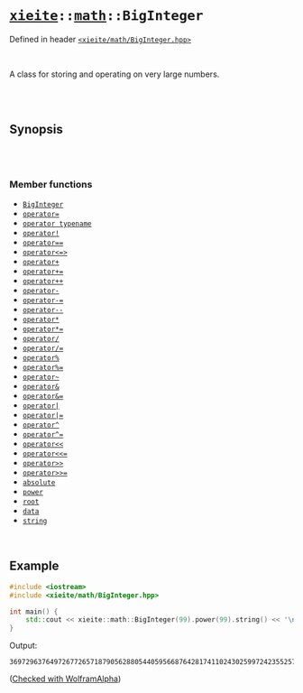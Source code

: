 # [`xieite`](../../README.md)`::`[`math`](../../docs/math.md)`::BigInteger`
Defined in header [`<xieite/math/BigInteger.hpp>`](../../include/xieite/math/BigInteger.hpp)

<br/>

A class for storing and operating on very large numbers.

<br/><br/>

## Synopsis

<br/><br/>

### Member functions
- [`BigInteger`](../../docs/math/BigInteger/constructor.md)
- [`operator=`](../../docs/math/BigInteger/operatorAssign.md)
- [`operator typename`](../../docs/math/BigInteger/operatorCast.md)
- [`operator!`](../../docs/math/BigInteger/operatorNot.md)
- [`operator==`](../../docs/math/BigInteger/operatorEquals.md)
- [`operator<=>`](../../docs/math/BigInteger/operatorSpaceship.md)
- [`operator+`](../../docs/math/BigInteger/operatorAdd.md)
- [`operator+=`](../../docs/math/BigInteger/operatorAddAssign.md)
- [`operator++`](../../docs/math/BigInteger/operatorIncrement.md)
- [`operator-`](../../docs/math/BigInteger/operatorSubtract.md)
- [`operator-=`](../../docs/math/BigInteger/operatorSubtractAssign.md)
- [`operator--`](../../docs/math/BigInteger/operatorDecrement.md)
- [`operator*`](../../docs/math/BigInteger/operatorMultiply.md)
- [`operator*=`](../../docs/math/BigInteger/operatorMultiplyAssign.md)
- [`operator/`](../../docs/math/BigInteger/operatorDivide.md)
- [`operator/=`](../../docs/math/BigInteger/operatorDivideAssign.md)
- [`operator%`](../../docs/math/BigInteger/operatorModulo.md)
- [`operator%=`](../../docs/math/BigInteger/operatorModuloAssign.md)
- [`operator~`](../../docs/math/BigInteger/operatorBitwiseNot.md)
- [`operator&`](../../docs/math/BigInteger/operatorBitwiseAnd.md)
- [`operator&=`](../../docs/math/BigInteger/operatorBitwiseNotAssign.md)
- [`operator|`](../../docs/math/BigInteger/operatorBitwiseOr.md)
- [`operator|=`](../../docs/math/BigInteger/operatorBitwiseOrAssign.md)
- [`operator^`](../../docs/math/BigInteger/operatorBitwiseXor.md)
- [`operator^=`](../../docs/math/BigInteger/operatorBitwiseXorAssign.md)
- [`operator<<`](../../docs/math/BigInteger/operatorBitwiseShiftLeft.md)
- [`operator<<=`](../../docs/math/BigInteger/operatorBitwiseShiftLeftAssign.md)
- [`operator>>`](../../docs/math/BigInteger/operatorBitwiseShiftRight.md)
- [`operator>>=`](../../docs/math/BigInteger/operatorBitwiseShiftRightAssign.md)
- [`absolute`](../../docs/math/BigInteger/absolute.md)
- [`power`](../../docs/math/BigInteger/power.md)
- [`root`](../../docs/math/BigInteger/root.md)
- [`data`](../../docs/math/BigInteger/data.md)
- [`string`](../../docs/math/BigInteger/string.md)

<br/>

## Example
```cpp
#include <iostream>
#include <xieite/math/BigInteger.hpp>

int main() {
	std::cout << xieite::math::BigInteger(99).power(99).string() << '\n';
}
```
Output:
```
369729637649726772657187905628805440595668764281741102430259972423552570455277523421410650010128232727940978889548326540119429996769494359451621570193644014418071060667659301384999779999159200499899
```
([Checked with WolframAlpha](https://www.wolframalpha.com/input?i=99^99))
